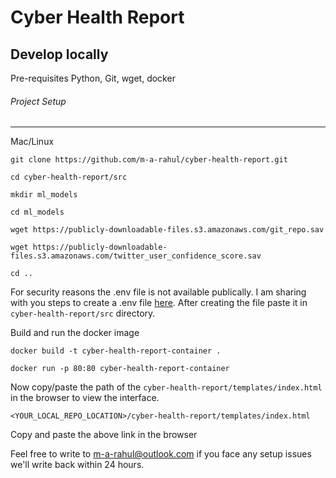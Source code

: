 # Cyber Health Report

## Develop locally

Pre-requisites Python, Git, wget, docker

###### Project Setup
------

Mac/Linux

```
git clone https://github.com/m-a-rahul/cyber-health-report.git

cd cyber-health-report/src

mkdir ml_models

cd ml_models

wget https://publicly-downloadable-files.s3.amazonaws.com/git_repo.sav

wget https://publicly-downloadable-files.s3.amazonaws.com/twitter_user_confidence_score.sav

cd ..

```
For security reasons the .env file is not available publically. I am sharing with you steps to create a .env file [here](https://bit.ly/3FcxfKf). After creating the file paste it in ```cyber-health-report/src``` directory.

Build and run the docker image

```
docker build -t cyber-health-report-container .

docker run -p 80:80 cyber-health-report-container

```

Now copy/paste the path of the ```cyber-health-report/templates/index.html``` in the browser to view the interface.

```
<YOUR_LOCAL_REPO_LOCATION>/cyber-health-report/templates/index.html

```

Copy and paste the above link in the browser

Feel free to write to m-a-rahul@outlook.com if you face any setup issues we'll write back within 24 hours.
